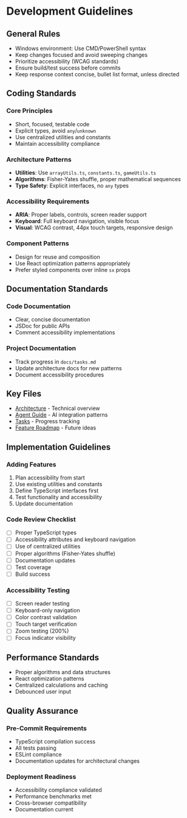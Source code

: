 # Development Guidelines

## General Rules
- Windows environment: Use CMD/PowerShell syntax
- Keep changes focused and avoid sweeping changes
- Prioritize accessibility (WCAG standards)
- Ensure build/test success before commits
- Keep response context concise, bullet list format, unless directed

## Coding Standards

### Core Principles
- Short, focused, testable code
- Explicit types, avoid `any`/`unknown`
- Use centralized utilities and constants
- Maintain accessibility compliance

### Architecture Patterns
- **Utilities**: Use `arrayUtils.ts`, `constants.ts`, `gameUtils.ts`
- **Algorithms**: Fisher-Yates shuffle, proper mathematical sequences
- **Type Safety**: Explicit interfaces, no `any` types

### Accessibility Requirements
- **ARIA**: Proper labels, controls, screen reader support
- **Keyboard**: Full keyboard navigation, visible focus
- **Visual**: WCAG contrast, 44px touch targets, responsive design

### Component Patterns
- Design for reuse and composition
- Use React optimization patterns appropriately
- Prefer styled components over inline `sx` props

## Documentation Standards

### Code Documentation
- Clear, concise documentation
- JSDoc for public APIs
- Comment accessibility implementations

### Project Documentation
- Track progress in `docs/tasks.md`
- Update architecture docs for new patterns
- Document accessibility procedures

## Key Files
- [Architecture](./architecture.md) - Technical overview
- [Agent Guide](./agents.md) - AI integration patterns
- [Tasks](./tasks.md) - Progress tracking
- [Feature Roadmap](./feature_roadmap.md) - Future ideas

## Implementation Guidelines

### Adding Features
1. Plan accessibility from start
2. Use existing utilities and constants
3. Define TypeScript interfaces first
4. Test functionality and accessibility
5. Update documentation

### Code Review Checklist
- [ ] Proper TypeScript types
- [ ] Accessibility attributes and keyboard navigation
- [ ] Use of centralized utilities
- [ ] Proper algorithms (Fisher-Yates shuffle)
- [ ] Documentation updates
- [ ] Test coverage
- [ ] Build success

### Accessibility Testing
- [ ] Screen reader testing
- [ ] Keyboard-only navigation
- [ ] Color contrast validation
- [ ] Touch target verification
- [ ] Zoom testing (200%)
- [ ] Focus indicator visibility

## Performance Standards
- Proper algorithms and data structures
- React optimization patterns
- Centralized calculations and caching
- Debounced user input

## Quality Assurance

### Pre-Commit Requirements
- TypeScript compilation success
- All tests passing
- ESLint compliance
- Documentation updates for architectural changes

### Deployment Readiness
- Accessibility compliance validated
- Performance benchmarks met
- Cross-browser compatibility
- Documentation current
